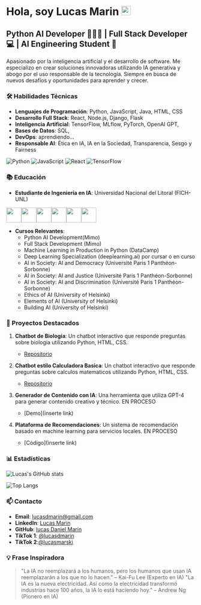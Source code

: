 # Hola, soy Lucas Marin <img src="https://images.emojiterra.com/google/noto-emoji/animated-emoji/1f44b-1f3fb.gif" width="25">

## Python AI Developer 👨🏼‍💻 | Full Stack Developer 💻 | AI Engineering Student 🤖

Apasionado por la inteligencia artificial y el desarrollo de software. Me especializo en crear soluciones innovadoras utilizando IA generativa y abogo por el uso responsable de la tecnología. Siempre en busca de nuevos desafíos y oportunidades para aprender y crecer.

### 🛠️ Habilidades Técnicas

- **Lenguajes de Programación**: Python, JavaScript, Java, HTML, CSS
- **Desarrollo Full Stack**: React, Node.js, Django, Flask
- **Inteligencia Artificial**: TensorFlow, MLflow, PyTorch, OpenAI GPT,
- **Bases de Datos**: SQL, 
- **DevOps**: aprendiendo...
- **Responsable AI**: Ética en IA, IA en la Sociedad, Transparencia, Sesgo y Fairness

![Python](https://img.shields.io/badge/Python-3776AB?style=for-the-badge&logo=python&logoColor=white)
![JavaScript](https://img.shields.io/badge/JavaScript-F7DF1E?style=for-the-badge&logo=javascript&logoColor=black)
![React](https://img.shields.io/badge/React-20232A?style=for-the-badge&logo=react&logoColor=61DAFB)
![TensorFlow](https://img.shields.io/badge/TensorFlow-FF6F00?style=for-the-badge&logo=tensorflow&logoColor=white)

### 📚 Educación

- **Estudiante de Ingeniería en IA**: Universidad Nacional del Litoral (FICH-UNL)
  
<img src="https://images.emojiterra.com/google/noto-emoji/animated-emoji/1f916.gif" width="40"><img src="https://images.emojiterra.com/google/noto-emoji/animated-emoji/1f916.gif" width="40"><img src="https://images.emojiterra.com/google/noto-emoji/animated-emoji/1f916.gif" width="40"><img src="https://images.emojiterra.com/google/noto-emoji/animated-emoji/1f916.gif" width="40"><img src="https://images.emojiterra.com/google/noto-emoji/animated-emoji/1f916.gif" width="40"><img src="https://images.emojiterra.com/google/noto-emoji/animated-emoji/1f916.gif" width="40">

- **Cursos Relevantes**:  
  - Python AI Development(Mimo)
  - Full Stack Development (Mimo)
  - Machine Learning in Production in Python (DataCamp)  
  - Deep Learning Specialization (deeplearning.ai) por cursar o en curso 
  - AI in Society: AI and Democracy (Université Paris 1 Panthéon-Sorbonne)
  - AI in Society: AI and Justice (Université Paris 1 Panthéon-Sorbonne)
  - AI in Society: AI and Discrimination (Université Paris 1 Panthéon-Sorbonne)
  - Ethics of AI (University of Helsinki)
  - Elements of AI (University of Helsinki)
  - Building AI (University of Helsinki)

### 🌟 Proyectos Destacados

1. **Chatbot de Biología**: Un chatbot interactivo que responde preguntas sobre biología utilizando Python, HTML, CSS.  
   - [Repositorio](https://github.com/lucasmarin/biology-chatbot)
     
2. **Chatbot estilo Calculadora Basica**: Un chatbot interactivo que responde preguntas sobre calculos matematicos utilizando Python, HTML, CSS.  
   - [Repositorio](https://github.com/lucasmarin/biology-chatbot)

3. **Generador de Contenido con IA**: Una herramienta que utiliza GPT-4 para generar contenido creativo y técnico. EN PROCESO  
   - [Demo](inserte link)

4. **Plataforma de Recomendaciones**: Un sistema de recomendación basado en machine learning para servicios locales. EN PROCESO 
   - [Código](inserte link)

### 📊 Estadísticas

![Lucas's GitHub stats](https://github-readme-stats.vercel.app/api?username=lucasmarin&show_icons=true&theme=radical)

![Top Langs](https://github-readme-stats.vercel.app/api/top-langs/?username=lucasmarin&layout=compact&theme=radical)

### 📫 Contacto

- **Email**: lucasdmarin@gmail.com  
- **LinkedIn**: [Lucas Marin](https://www.linkedin.com/in/lucas-daniel-marin/)  
- **GitHub**: [lucas Daniel Marin](https://github.com/lucasmarinskiba)  
- **TikTok 1**: [@lucasdmarin](https://www.tiktok.com/@lucasdmarin)
- **TikTok 2**:[@lucasmarski](https://www.tiktok.com/@lucasmarski)

### 💡 Frase Inspiradora

> "La IA no reemplazará a los humanos, pero los humanos que usan IA reemplazarán a los que no lo hacen." – Kai-Fu Lee (Experto en IA)
> "La IA es la nueva electricidad. Así como la electricidad transformó industrias hace 100 años, la IA lo está haciendo hoy." – Andrew Ng (Pionero en IA)
